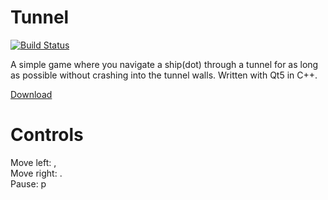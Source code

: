 Tunnel
======
[![Build Status](https://travis-ci.org/unixninja92/Tunnel.png)](https://travis-ci.org/unixninja92/Tunnel)

A simple game where you navigate a ship(dot) through a tunnel for as long as possible without crashing into the tunnel walls. Written with Qt5 in C++.  
  
[Download](https://github.com/unixninja92/Tunnel/releases/latest)

Controls
=======
Move left: ,  
Move right: .  
Pause: p
